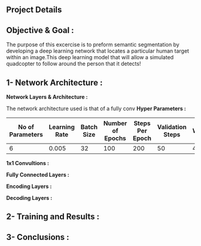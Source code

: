 ## Project Details

## Objective & Goal :

The purpose of this excercise is to preform  semantic segmentation by developing a deep learning network that locates a particular human target within an image.This deep learning model that will allow a simulated quadcopter to follow around the person that it detects!

## 1- Network Architecture : 

__Network Layers & Architecture :__

The network architecture used is that of a fully conv
__Hyper Parameters :__

No of Parameters | Learning Rate | Batch Size | Number of Epochs | Steps Per Epoch  | Validation Steps | Workers
--- | --- | --- | --- | ---| --- | ---
6 | 0.005 | 32 | 100 | 200| 50| 4


__1x1 Convultions :__

__Fully Connected Layers :__

__Encoding Layers :__

__Decoding Layers :__

## 2- Training and Results : 

## 3- Conclusions : 

